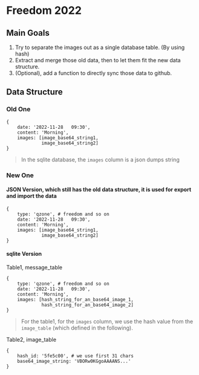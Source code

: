# Freedom 2022

## Main Goals

1. Try to separate the images out as a single database table. (By using hash)
2. Extract and merge those old data, then to let them fit the new data structure.
3. (Optional), add a function to directly sync those data to github.

## Data Structure

### Old One

```
{
    date: '2022-11-28   09:30',
    content: 'Morning',
    images: [image_base64_string1,
             image_base64_string2]
}
```

> In the sqlite database, the `images` column is a json dumps string

### New One

#### JSON Version, which still has the old data structure, it is used for export and import the data

```
{
    type: 'qzone', # freedom and so on
    date: '2022-11-28   09:30',
    content: 'Morning',
    images: [image_base64_string1,
             image_base64_string2]
}
```

#### sqlite Version

Table1, message_table

```
{
    type: 'qzone', # freedom and so on
    date: '2022-11-28   09:30',
    content: 'Morning',
    images: [hash_string_for_an_base64_image_1,
             hash_string_for_an_base64_image_2]
}
```

> For the table1, for the `images` column, we use the hash value from the `image_table` (which defined in the following).

Table2, image_table

```
{
    hash_id: '5fe5c00', # we use first 31 chars
    base64_image_string: 'VBORw0KGgoAAAANS...'
}
```
